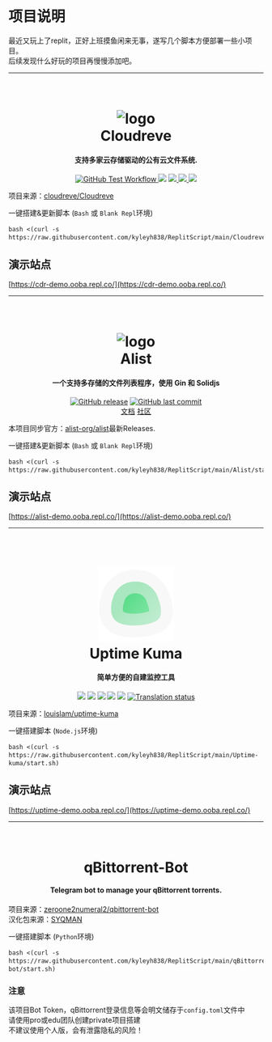 # 项目说明
最近又玩上了replit，正好上班摸鱼闲来无事，遂写几个脚本方便部署一些小项目。  
后续发现什么好玩的项目再慢慢添加吧。  

------------------------------

<h1 align="center">
  <br>
  <img height="150px" alt="logo" src="https://raw.githubusercontent.com/cloudreve/frontend/master/public/static/img/logo192.png" width="150"/>
  <br>
  Cloudreve
  <br>
</h1>

<h4 align="center">支持多家云存储驱动的公有云文件系统.</h4>

<p align="center">
  <a href="https://github.com/cloudreve/Cloudreve/actions/workflows/test.yml">
    <img src="https://img.shields.io/github/actions/workflow/status/cloudreve/Cloudreve/test.yml?branch=master&style=flat-square"
         alt="GitHub Test Workflow">
  </a>
  <a href="https://codecov.io/gh/cloudreve/Cloudreve"><img src="https://img.shields.io/codecov/c/github/cloudreve/Cloudreve?style=flat-square"></a>
  <a href="https://goreportcard.com/report/github.com/cloudreve/Cloudreve">
      <img src="https://goreportcard.com/badge/github.com/cloudreve/Cloudreve?style=flat-square">
  </a>
  <a href="https://github.com/cloudreve/Cloudreve/releases">
    <img src="https://img.shields.io/github/v/release/cloudreve/Cloudreve?include_prereleases&style=flat-square" />
  </a>
  <a href="https://hub.docker.com/r/cloudreve/cloudreve">
     <img src="https://img.shields.io/docker/image-size/cloudreve/cloudreve?style=flat-square"/>
  </a>
</p>

项目来源：[cloudreve/Cloudreve](https://github.com/cloudreve/Cloudreve)   

一键搭建&更新脚本 (`Bash` 或 `Blank Repl`环境)
```
bash <(curl -s https://raw.githubusercontent.com/kyleyh838/ReplitScript/main/Cloudreve/start.sh)
```

## 演示站点
[https://cdr-demo.ooba.repl.co/](https://cdr-demo.ooba.repl.co/)

------------------------------

<h1 align="center">
  <br>
  <img height="150px" alt="logo" src="https://cdn.jsdelivr.net/gh/alist-org/logo@main/logo.svg" width="150"/>
  <br>
  Alist
  <br>
</h1>

<h4 align="center">一个支持多存储的文件列表程序，使用 Gin 和 Solidjs</h4>

<p align="center">
<a href="https://github.com/kyleyh838/ReplitScript/releases"><img alt="GitHub release" src="https://img.shields.io/github/release/kyleyh838/ReplitScript.svg?style=flat-square&include_prereleases" /></a>
<a href="https://github.com/kyleyh838/ReplitScript/commits/main/Alist"><img alt="GitHub last commit" src="https://img.shields.io/github/last-commit/kyleyh838/ReplitScript.svg?style=flat-square" /></a>

<br />
<a href="https://alist.nn.ci/zh/">文档</a>
<a href="https://github.com/alist-org/alist/discussions">社区</a>
</p>


本项目同步官方：[alist-org/alist](https://github.com/alist-org/alist)最新Releases.

一键搭建&更新脚本 (`Bash` 或 `Blank Repl`环境)
```
bash <(curl -s https://raw.githubusercontent.com/kyleyh838/ReplitScript/main/Alist/start.sh)
```

## 演示站点
[https://alist-demo.ooba.repl.co/](https://alist-demo.ooba.repl.co/)

------------------------------

<h1 align="center">
  <br>
  <img height="150px" alt="logo" src="https://github.com/louislam/uptime-kuma/blob/master/public/icon.svg" width="150"/>
  <br>
  Uptime Kuma
  <br>
</h1>

<h4 align="center">简单方便的自建监控工具</h4>

<p align="center">
<a target="_blank" href="https://github.com/louislam/uptime-kuma"><img src="https://img.shields.io/github/stars/louislam/uptime-kuma" /></a> <a target="_blank" href="https://hub.docker.com/r/louislam/uptime-kuma"><img src="https://img.shields.io/docker/pulls/louislam/uptime-kuma" /></a> <a target="_blank" href="https://hub.docker.com/r/louislam/uptime-kuma"><img src="https://img.shields.io/docker/v/louislam/uptime-kuma/latest?label=docker%20image%20ver." /></a> <a target="_blank" href="https://github.com/louislam/uptime-kuma"><img src="https://img.shields.io/github/last-commit/louislam/uptime-kuma" /></a>  <a target="_blank" href="https://opencollective.com/uptime-kuma"><img src="https://opencollective.com/uptime-kuma/total/badge.svg?label=Open%20Collective%20Backers&color=brightgreen" /></a>
<a href="https://weblate.kuma.pet/projects/uptime-kuma/uptime-kuma/">
<img src="https://weblate.kuma.pet/widgets/uptime-kuma/-/svg-badge.svg" alt="Translation status" />
</a>
</p>   

项目来源：[louislam/uptime-kuma](https://github.com/louislam/uptime-kuma)   

一键搭建脚本 (`Node.js`环境)   

```
bash <(curl -s https://raw.githubusercontent.com/kyleyh838/ReplitScript/main/Uptime-kuma/start.sh)
```

## 演示站点
[https://uptime-demo.ooba.repl.co/](https://uptime-demo.ooba.repl.co/)

------------------------------

<h1 align="center">
  <br>
  qBittorrent-Bot
  <br>
</h1>

<h4 align="center">Telegram bot to manage your qBittorrent torrents.</h4>

项目来源：[zeroone2numeral2/qbittorrent-bot](https://github.com/zeroone2numeral2/qbittorrent-bot)  
汉化包来源：[SYQMAN](https://syq.pub/archives/138/)  

一键搭建脚本 (`Python`环境)   

```
bash <(curl -s https://raw.githubusercontent.com/kyleyh838/ReplitScript/main/qBittorrent-bot/start.sh)
```

### 注意
该项目Bot Token，qBittorrent登录信息等会明文储存于`config.toml`文件中  
请使用pro或edu团队创建private项目搭建  
不建议使用个人版，会有泄露隐私的风险！  
